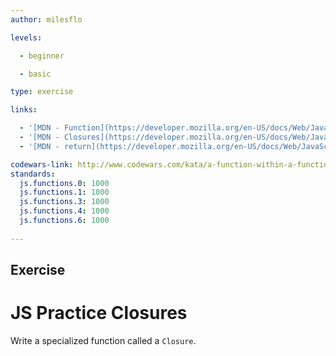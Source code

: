 ```yaml
---
author: milesflo

levels:

  - beginner

  - basic

type: exercise

links:

  - '[MDN - Function](https://developer.mozilla.org/en-US/docs/Web/JavaScript/Reference/Global_Objects/Function)'
  - '[MDN - Closures](https://developer.mozilla.org/en-US/docs/Web/JavaScript/Closures)'
  - '[MDN - return](https://developer.mozilla.org/en-US/docs/Web/JavaScript/Reference/Statements/return)'

codewars-link: http://www.codewars.com/kata/a-function-within-a-function
standards:
  js.functions.0: 1000
  js.functions.1: 1000
  js.functions.3: 1000
  js.functions.4: 1000
  js.functions.6: 1000
  
---
```

## Exercise
# JS Practice Closures

Write a specialized function called a `Closure`.
